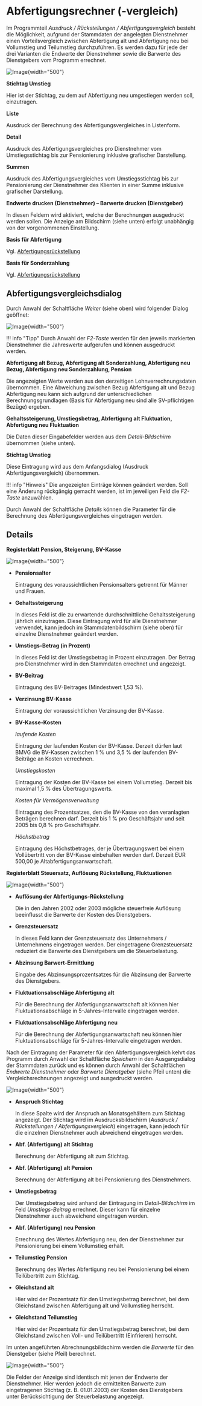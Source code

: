 # Abfertigungsrechner (-vergleich)

Im Programmteil *Ausdruck / Rückstellungen / Abfertigungsvergleich* besteht die Möglichkeit, aufgrund der Stammdaten der angelegten Dienstnehmer einen Vorteilsvergleich zwischen Abfertigung alt und Abfertigung neu bei Vollumstieg und Teilumstieg durchzuführen. Es werden dazu für jede der drei Varianten die Endwerte der Dienstnehmer sowie die Barwerte des Dienstgebers vom Programm errechnet.

![Image](<img/image306.png>){width="500"}

**Stichtag Umstieg**

Hier ist der Stichtag, zu dem auf Abfertigung neu umgestiegen werden soll, einzutragen.

**Liste**

Ausdruck der Berechnung des Abfertigungsvergleiches in Listenform.

**Detail**

Ausdruck des Abfertigungsvergleiches pro Dienstnehmer vom Umstiegsstichtag bis zur Pensionierung inklusive grafischer Darstellung.

**Summen**

Ausdruck des Abfertigungsvergleiches vom Umstiegsstichtag bis zur Pensionierung der Dienstnehmer des Klienten in einer Summe inklusive grafischer Darstellung.

**Endwerte drucken (Dienstnehmer) – Barwerte drucken (Dienstgeber)**

In diesen Feldern wird aktiviert, welche der Berechnungen ausgedruckt werden sollen. Die Anzeige am Bildschirm (siehe unten) erfolgt unabhängig von der vorgenommenen Einstellung.

**Basis für Abfertigung**

Vgl. [Abfertigungsrückstellung](../Rueckstellungen/Abfertigungsrueckstellung.md)

**Basis für Sonderzahlung**

Vgl. [Abfertigungsrückstellung](../Rueckstellungen/Abfertigungsrueckstellung.md)

## Abfertigungsvergleichsdialog

Durch Anwahl der Schaltfläche *Weiter* (siehe oben) wird folgender Dialog geöffnet:

![Image](<img/image307.png>){width="500"}

!!! info "Tipp"
    Durch Anwahl der *F2-Taste* werden für den jeweils markierten Dienstnehmer die Jahreswerte aufgerufen und können ausgedruckt werden.

**Abfertigung alt Bezug, Abfertigung alt Sonderzahlung, Abfertigung neu Bezug, Abfertigung neu Sonderzahlung, Pension**

Die angezeigten Werte werden aus den derzeitigen Lohnverrechnungsdaten übernommen. Eine Abweichung zwischen Bezug Abfertigung alt und Bezug Abfertigung neu kann sich aufgrund der unterschiedlichen Berechnungsgrundlagen (Basis für Abfertigung neu sind alle SV-pflichtigen Bezüge) ergeben.

**Gehaltssteigerung, Umstiegsbetrag, Abfertigung alt Fluktuation, Abfertigung neu Fluktuation**

Die Daten dieser Eingabefelder werden aus dem *Detail-Bildschirm* übernommen (siehe unten).

**Stichtag Umstieg**

Diese Eintragung wird aus dem Anfangsdialog (Ausdruck Abfertigungsvergleich) übernommen.

!!! info "Hinweis"
    Die angezeigten Einträge können geändert werden. Soll eine Änderung rückgängig gemacht werden, ist im jeweiligen Feld die *F2-Taste* anzuwählen.

Durch Anwahl der Schaltfläche *Details* können die Parameter für die Berechnung des Abfertigungsvergleiches eingetragen werden.

## Details

**Registerblatt Pension, Steigerung, BV-Kasse**

![Image](<img/image308.png>){width="500"}

- **Pensionsalter**

    Eintragung des voraussichtlichen Pensionsalters getrennt für Männer und Frauen.

- **Gehaltssteigerung**

    In dieses Feld ist die zu erwartende durchschnittliche Gehaltssteigerung jährlich einzutragen. Diese Eintragung wird für alle Dienstnehmer verwendet, kann jedoch im Stammdatenbildschirm (siehe oben) für einzelne Dienstnehmer geändert werden.

- **Umstiegs-Betrag (in Prozent)**

    In dieses Feld ist der Umstiegsbetrag in Prozent einzutragen. Der Betrag pro Dienstnehmer wird in den Stammdaten errechnet und angezeigt.

- **BV-Beitrag**

    Eintragung des BV-Beitrages (Mindestwert 1,53 %).

- **Verzinsung BV-Kasse**

    Eintragung der voraussichtlichen Verzinsung der BV-Kasse.

- **BV-Kasse-Kosten**

    *laufende Kosten*

    Eintragung der laufenden Kosten der BV-Kasse. Derzeit dürfen laut BMVG die BV-Kassen zwischen 1 % und 3,5 % der laufenden BV-Beiträge an Kosten verrechnen.

    *Umstiegskosten*

    Eintragung der Kosten der BV-Kasse bei einem Vollumstieg. Derzeit bis maximal 1,5 % des Übertragungswerts.

    *Kosten für Vermögensverwaltung*

    Eintragung des Prozentsatzes, den die BV-Kasse von den veranlagten Beträgen berechnen darf. Derzeit bis 1 % pro Geschäftsjahr und seit 2005 bis 0,8 % pro Geschäftsjahr.

    *Höchstbetrag*

    Eintragung des Höchstbetrages, der je Übertragungswert bei einem Vollübertritt von der BV-Kasse einbehalten werden darf. Derzeit EUR 500,00 je Altabfertigungsanwartschaft.

**Registerblatt Steuersatz, Auflösung Rückstellung, Fluktuationen**

![Image](<img/image309.png>){width="500"}

- **Auflösung der Abfertigungs-Rückstellung**

    Die in den Jahren 2002 oder 2003 mögliche steuerfreie Auflösung beeinflusst die Barwerte der Kosten des Dienstgebers.

- **Grenzsteuersatz**

    In dieses Feld kann der Grenzsteuersatz des Unternehmers / Unternehmens eingetragen werden. Der eingetragene Grenzsteuersatz reduziert die Barwerte des Dienstgebers um die Steuerbelastung.

- **Abzinsung Barwert-Ermittlung**

    Eingabe des Abzinsungsprozentsatzes für die Abzinsung der Barwerte des Dienstgebers.

- **Fluktuationsabschläge Abfertigung alt**

    Für die Berechnung der Abfertigungsanwartschaft alt können hier Fluktuationsabschläge in 5-Jahres-Intervalle eingetragen werden.

- **Fluktuationsabschläge Abfertigung neu**

    Für die Berechnung der Abfertigungsanwartschaft neu können hier Fluktuationsabschläge für 5-Jahres-Intervalle eingetragen werden.

Nach der Eintragung der Parameter für den Abfertigungsvergleich kehrt das Programm durch Anwahl der Schaltfläche *Speichern* in den Ausgangsdialog der Stammdaten zurück und es können durch Anwahl der Schaltflächen *Endwerte Dienstnehmer* oder *Barwerte Dienstgeber* (siehe Pfeil unten) die Vergleichsrechnungen angezeigt und ausgedruckt werden.

![Image](<img/image310.png>){width="500"}

- **Anspruch Stichtag**

    In diese Spalte wird der Anspruch an Monatsgehältern zum Stichtag angezeigt. Der Stichtag wird im Ausdrucksbildschirm (*Ausdruck / Rückstellungen / Abfertigungsvergleich*) eingetragen, kann jedoch für die einzelnen Dienstnehmer auch abweichend eingetragen werden.

- **Abf. (Abfertigung) alt Stichtag**

    Berechnung der Abfertigung alt zum Stichtag.

- **Abf. (Abfertigung) alt Pension**

    Berechnung der Abfertigung alt bei Pensionierung des Dienstnehmers.

- **Umstiegsbetrag**

    Der Umstiegsbetrag wird anhand der Eintragung im *Detail-Bildschirm* im Feld *Umstiegs-Beitrag* errechnet. Dieser kann für einzelne Dienstnehmer auch abweichend eingetragen werden.

- **Abf. (Abfertigung) neu Pension**

    Errechnung des Wertes Abfertigung neu, den der Dienstnehmer zur Pensionierung bei einem Vollumstieg erhält.

- **Teilumstieg Pension**

    Berechnung des Wertes Abfertigung neu bei Pensionierung bei einem Teilübertritt zum Stichtag.

- **Gleichstand alt**

    Hier wird der Prozentsatz für den Umstiegsbetrag berechnet, bei dem Gleichstand zwischen Abfertigung alt und Vollumstieg herrscht.

- **Gleichstand Teilumstieg**

    Hier wird der Prozentsatz für den Umstiegsbetrag berechnet, bei dem Gleichstand zwischen Voll- und Teilübertritt (Einfrieren) herrscht.

Im unten angeführten Abrechnungsbildschirm werden die *Barwerte* für den Dienstgeber (siehe Pfeil) berechnet.

![Image](<img/image311.png>){width="500"}

Die Felder der Anzeige sind identisch mit jenen der Endwerte der Dienstnehmer. Hier werden jedoch die ermittelten Barwerte zum eingetragenen Stichtag (z. B. 01.01.2003) der Kosten des Dienstgebers unter Berücksichtigung der Steuerbelastung angezeigt.